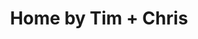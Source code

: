 ---
title: "Home by Tim + Chris"
url: /fenelon-falls/home-by-tim-chris/
shop: interior decoration
---